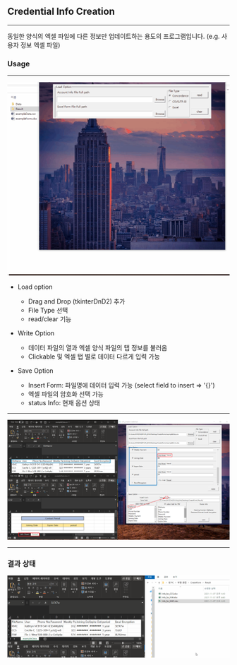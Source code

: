 ## Credential Info Creation
---
동일한 양식의 엑셀 파일에 다른 정보만 업데이트하는 용도의 프로그램입니다. (e.g. 사용자 정보 엑셀 파일)

### Usage
---
![이미지](/exampleData/CreateForm/CreateForm/Data/process.gif "프로그램 시현.gif")

- Load option
  + Drag and Drop (tkinterDnD2) 추가
  + File Type 선택
  + read/clear 기능

- Write Option
  + 데이터 파일의 열과 엑셀 양식 파일의 탭 정보를 불러옴
  + Clickable 및 엑셀 탭 별로 데이터 다르게 입력 가능

- Save Option
  + Insert Form: 파일명에 데이터 입력 가능 (select field to insert => '{}')
  + 엑셀 파일의 암호화 선택 가능
  + status Info: 현재 옵션 상태

---
![이미지](/exampleData/CreateForm/CreateForm/Data/data_process.png "옵션 내용.png")

---
### 결과 상태
![이미지](/exampleData/CreateForm/CreateForm/Data/result.gif "결과 시현.gif")

  